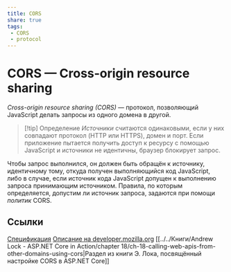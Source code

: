 ```yaml
---
title: CORS
share: true
tags:
 - CORS
 - protocol
---
```

# CORS — Cross-origin resource sharing
*Cross-origin resource sharing (CORS)* — протокол, позволяющий JavaScript делать запросы из одного домена в другой.
> [!tip] Определение
> *Источники* считаются одинаковыми, если у них совпадают протокол (HTTP или HTTPS), домен и порт. Если приложение пытается получить доступ к ресурсу с помощью JavaScript и источники не идентичны, браузер блокирует запрос.

Чтобы запрос выполнился, он должен быть обращён к источнику, идентичному тому, откуда получен выполняющийся код JavaScript, либо в случае, если источник кода JavaScript допущен к выполнению запроса принимающим источником. Правила, по которым определяется, допустим ли источник запроса, задаются при помощи *политик* CORS.

## Ссылки
[Спецификация](https://fetch.spec.whatwg.org/#http-cors-protocol)
[Описание на developer.mozilla.org](https://developer.mozilla.org/ru/docs/Web/HTTP/CORS)
[[../../Книги/Andrew Lock - ASP.NET Core in Action/chapter 18/ch-18-calling-web-apis-from-other-domains-using-cors|Раздел из книги Э. Лока, посвящённый настройке CORS в ASP.NET Core]]